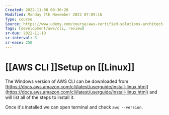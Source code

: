 ```yaml
---
Created: 2022-11-08 08:36:20
Modified: Monday 7th November 2022 07:09:16
Type: course
Source: https://www.udemy.com/course/aws-certified-solutions-architect-associate-saa-c01/?xref=E0Aed11STH4LPUQvCz0GJFABTmM=
Tags: [development/aws/cli, review]
sr-due: 2022-11-10
sr-interval: 3
sr-ease: 250
---
```


# [[AWS CLI ]]Setup on [[Linux]]

The Windows version of AWS CLI can be downloaded from [https://docs.aws.amazon.com/cli/latest/userguide/install-linux.html](https://docs.aws.amazon.com/cli/latest/userguide/install-linux.html) and will list all of the steps to install it.

Once it's installed we can open terminal and check `aws --version`.